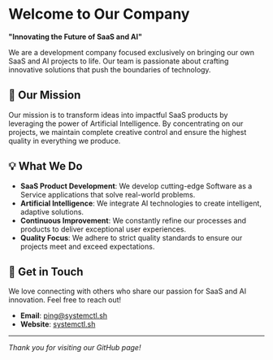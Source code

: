 # Welcome to Our Company

**"Innovating the Future of SaaS and AI"**

We are a development company focused exclusively on bringing our own SaaS and AI projects to life. Our team is passionate about crafting innovative solutions that push the boundaries of technology.

## 🚀 Our Mission

Our mission is to transform ideas into impactful SaaS products by leveraging the power of Artificial Intelligence. By concentrating on our projects, we maintain complete creative control and ensure the highest quality in everything we produce.

## 💡 What We Do

- **SaaS Product Development**: We develop cutting-edge Software as a Service applications that solve real-world problems.
- **Artificial Intelligence**: We integrate AI technologies to create intelligent, adaptive solutions.
- **Continuous Improvement**: We constantly refine our processes and products to deliver exceptional user experiences.
- **Quality Focus**: We adhere to strict quality standards to ensure our projects meet and exceed expectations.

## 🤝 Get in Touch

We love connecting with others who share our passion for SaaS and AI innovation. Feel free to reach out!

- **Email**: [ping@systemctl.sh](mailto:ping@systemctl.sh)
- **Website**: [systemctl.sh](https://systemctl.sh)

---

*Thank you for visiting our GitHub page!*
